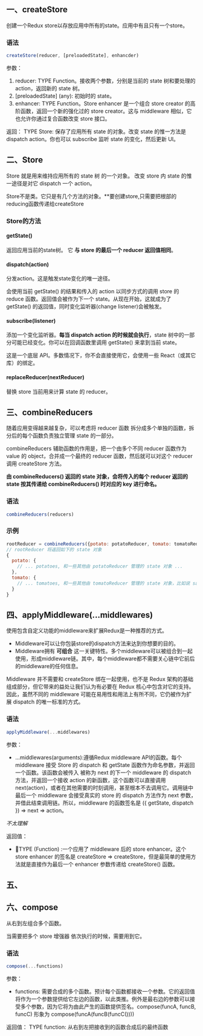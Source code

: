 ## 一、createStore
创建一个Redux store以存放应用中所有的state。应用中有且只有一个store。

### 语法
```js
createStore(reducer, [preloadedState], enhancder)
```

参数：
1. reducer: TYPE Function。接收两个参数，分别是当前的 state 树和要处理的 action，返回新的 state 树。
2. [preloadedState] (any): 初始时的 state。
3. enhancer: TYPE Function。Store enhancer 是一个组合 store creator 的高阶函数，返回一个新的强化过的 store creator。这与 middleware 相似，它也允许你通过复合函数改变 store 接口。

返回：
TYPE Store: 保存了应用所有 state 的对象。改变 state 的惟一方法是 dispatch action。你也可以 subscribe 监听 state 的变化，然后更新 UI。

## 二、Store
Store 就是用来维持应用所有的 state 树 的一个对象。 改变 store 内 state 的惟一途径是对它 dispatch 一个 action。

Store不是类。它只是有几个方法的对象。**要创建store,只需要把根部的reducing函数传递给createStore

### Store的方法
#### getState()
返回应用当前的state树。
它 **与 store 的最后一个 reducer 返回值相同**。

#### dispatch(action)
分发action。这是触发state变化的唯一途径。

会使用当前 getState() 的结果和传入的 action 以同步方式的调用 store 的 reduce 函数。返回值会被作为下一个 state。从现在开始，这就成为了 getState() 的返回值，同时变化监听器(change listener)会被触发。

####  subscribe(listener)
添加一个变化监听器。**每当 dispatch action 的时候就会执行**，state 树中的一部分可能已经变化。你可以在回调函数里调用 getState() 来拿到当前 state。

这是一个底层 API。多数情况下，你不会直接使用它，会使用一些 React（或其它库）的绑定。

#### replaceReducer(nextReducer)
替换 store 当前用来计算 state 的 reducer。

## 三、combineReducers
随着应用变得越来越复杂，可以考虑将 reducer 函数 拆分成多个单独的函数，拆分后的每个函数负责独立管理 state 的一部分。

combineReducers 辅助函数的作用是，把一个由多个不同 reducer 函数作为 value 的 object，合并成一个最终的 reducer 函数，然后就可以对这个 reducer 调用 createStore 方法。

**由 combineReducers() 返回的 state 对象，会将传入的每个 reducer 返回的 state 按其传递给 combineReducers() 时对应的 key 进行命名。**

### 语法
```js
combineReducers(reducers)
```

### 示例
```js
rootReducer = combineReducers({potato: potatoReducer, tomato: tomatoReducer})
// rootReducer 将返回如下的 state 对象
{
  potato: {
    // ... potatoes, 和一些其他由 potatoReducer 管理的 state 对象 ... 
  },
  tomato: {
    // ... tomatoes, 和一些其他由 tomatoReducer 管理的 state 对象，比如说 sauce 属性 ...
  }
}
```

## 四、applyMiddleware(...middlewares)
使用包含自定义功能的middleware来扩展Redux是一种推荐的方式。

- Middleware可以让你包装store的dispatch方法来达到你想要的目的。
- Middleware拥有 **可组合** 这一关键特性。多个middleware可以被组合到一起使用，形成middleware链。其中，每个middleware都不需要关心链中它前后的middleware的任何信息。

Middleware 并不需要和 createStore 绑在一起使用，也不是 Redux 架构的基础组成部分，但它带来的益处让我们认为有必要在 Redux 核心中包含对它的支持。因此，虽然不同的 middleware 可能在易用性和用法上有所不同，它仍被作为扩展 dispatch 的唯一标准的方式。

### 语法
```js
applyMiddleware(...middlewares)
```

参数：
- ...middlewares(arguments):遵循Redux middleware API的函数。每个 middleware 接受 Store 的 dispatch 和 getState 函数作为命名参数，并返回一个函数。该函数会被传入 被称为 next 的下一个 middleware 的 dispatch 方法，并返回一个接收 action 的新函数，这个函数可以直接调用 next(action)，或者在其他需要的时刻调用，甚至根本不去调用它。调用链中最后一个 middleware 会接受真实的 store 的 dispatch 方法作为 next 参数，并借此结束调用链。所以，middleware 的函数签名是 ({ getState, dispatch }) => next => action。

*不太理解*

返回值：
- TYPE (Function) :一个应用了 middleware 后的 store enhancer。这个 store enhancer 的签名是 createStore => createStore，但是最简单的使用方法就是直接作为最后一个 enhancer 参数传递给 createStore() 函数。

## 五、


## 六、compose
从右到左组合多个函数。

当需要把多个 store 增强器 依次执行的时候，需要用到它。

### 语法
```js
compose(...functions)
```

参数：
- functions: 需要合成的多个函数。预计每个函数都接收一个参数。它的返回值将作为一个参数提供给它左边的函数，以此类推。例外是最右边的参数可以接受多个参数，因为它将为由此产生的函数提供签名。compose(funcA, funcB, funcC) 形象为 compose(funcA(funcB(funcC())))

返回值：
TYPE function: 从右到左把接收到的函数合成后的最终函数